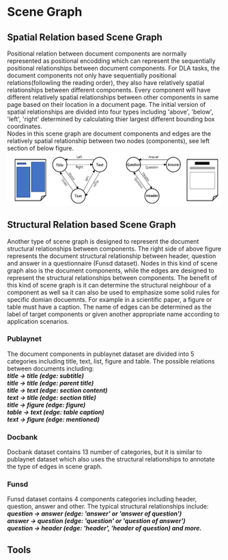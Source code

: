 # Scene Graph  
## Spatial Relation based Scene Graph  
Positional relation between document components are normally represented as positional encodding which can represent the sequentially positional relationships between document components. For DLA tasks, the document components not only have sequentially positional relations(followling the reading order), they also have relatively spatial relationships between different components. Every component will have different relatively spatial relationships between other components in same page based on their location in a document page. The initial version of spatial relationships are divided into four types including 'above', 'below', 'left', 'right' determined by calculating thier largest different bounding box coordinates.  
Nodes in this scene graph are document components and edges are the relatively spatial relationship between two nodes (components), see left section of below figure.  
![image](https://github.com/yihaoding/Document_Layout_Analysis/blob/main/Images/Scene_Graph.PNG)
## Structural Relation based Scene Graph  
Another type of scene graph is designed to represent the document structural relationships between components. The right side of above figure represents the document structural relationship between header, question and answer in a questionnaire (Funsd dataset). Nodes in this kind of scene graph also is the document components, while the edges are designed to represent the structural relationships between components. The benefit of this kind of scene graph is it can determine the structural neighbour of a component as well sa it can also be used to emphasize some solid rules for specific domian docuemnts. For example in a scientific paper, a figure or table  must have a caption. The name of edges can be determined as the label of target components or given another appropriate name according to application scenarios.
### Publaynet  
The document components in publaynet dataset are divided into 5 categories including title, text, list, figure and table. The possible relations between documents including:  
***title -> title (edge: subtitle)  
title -> title (edge: parent title)  
title -> text (edge: section content)  
text -> title (edge: section title)  
title -> figure (edge: figure)  
table -> text (edge: table caption)  
text -> figure (edge: mentioned)*** 
### Docbank  
Docbank dataset contains 13 number of categories, but it is similar to publaynet dataset which also uses the structural relationships to annotate the type of edges in scene graph.
### Funsd
Funsd dataset contains 4 components categories including header, question, answer and other. The typical structural relationships include:    
***question -> answer (edge: 'answer' or 'answer of question')  
answer -> question (edge: 'question' or 'question of answer')  
question -> header (edge: 'header', 'header of question) and more.***  
## Tools
